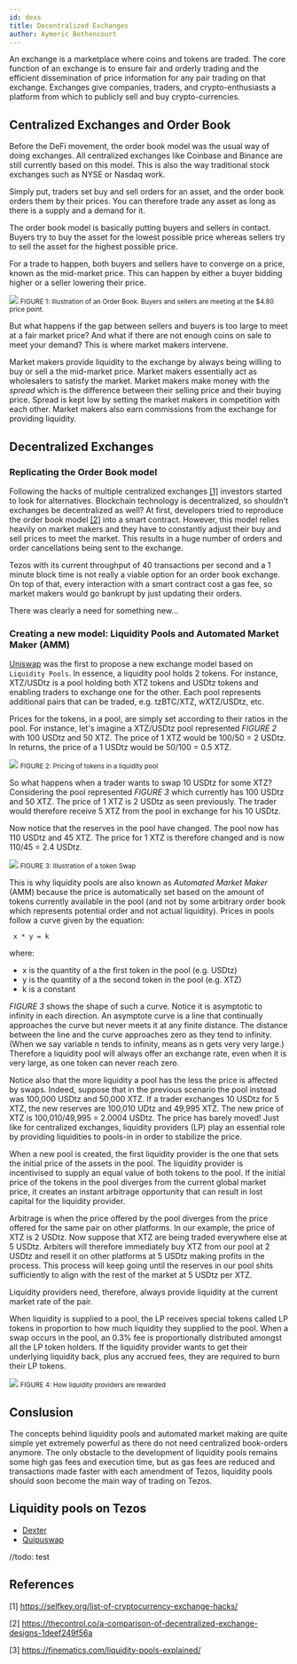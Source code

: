 ```yaml
---
id: dexs
title: Decentralized Exchanges
author: Aymeric Bethencourt
---
```


An exchange is a marketplace where coins and tokens are traded. The core function of an exchange is to ensure fair and orderly trading and the efficient dissemination of price information for any pair trading on that exchange. Exchanges give companies, traders, and crypto-enthusiasts a platform from which to publicly sell and buy crypto-currencies.

## Centralized Exchanges and Order Book
Before the DeFi movement, the order book model was the usual way of doing exchanges. All centralized exchanges like Coinbase and Binance are still currently based on this model. This is also the way traditional stock exchanges such as NYSE or Nasdaq work.

Simply put, traders set buy and sell orders for an asset, and the order book orders them by their prices. You can therefore trade any asset as long as there is a supply and a demand for it. 

The order book model is basically putting buyers and sellers in contact. Buyers try to buy the asset for the lowest possible price whereas sellers try to sell the asset for the highest possible price.

For a trade to happen, both buyers and sellers have to converge on a price, known as the mid-market price. This can happen by either a buyer bidding higher or a seller lowering their price.

![](../../static/img/defi/centralized-exchange.svg)
<small className="figure">FIGURE 1: Illustration of an Order Book. Buyers and sellers are meeting at the $4.80 price point.</small>

But what happens if the gap between sellers and buyers is too large to meet at a fair market price? And what if there are not enough coins on sale to meet your demand? This is where market makers intervene.

Market makers provide liquidity to the exchange by always being willing to buy or sell a the mid-market price. Market makers essentially act as wholesalers to satisfy the market. Market makers make money with the _spread_ which is the difference between their selling price and their buying price. Spread is kept low by setting the market makers in competition with each other. Market makers also earn commissions from the exchange for providing liquidity.

## Decentralized Exchanges
### Replicating the Order Book model
Following the hacks of multiple centralized exchanges [[1]](/defi/dexs#references)
 investors started to look for alternatives. Blockchain technology is decentralized, so shouldn't exchanges be decentralized as well? At first, developers tried to reproduce the order book model [[2]](/defi/dexs#references) into a smart contract. However, this model relies heavily on market makers and they have to constantly adjust their buy and sell prices to meet the market. This results in a huge number of orders and order cancellations being sent to the exchange.

Tezos with its current throughput of 40 transactions per second and a 1 minute block time is not really a viable option for an order book exchange. On top of that, every interaction with a smart contract cost a gas fee, so market makers would go bankrupt by just updating their orders.

There was clearly a need for something new...

### Creating a new model: Liquidity Pools and Automated Market Maker (AMM)

[Uniswap](https://uniswap.org/) was the first to propose a new exchange model based on `Liquidity Pools`. In essence, a liquidity pool holds 2 tokens. For instance, XTZ/USDtz is a pool holding both XTZ tokens and USDtz tokens and enabling traders to exchange one for the other. Each pool represents additional pairs that can be traded, e.g. tzBTC/XTZ, wXTZ/USDtz, etc.

Prices for the tokens, in a pool, are simply set according to their ratios in the pool. For instance, let's imagine a XTZ/USDtz pool represented _FIGURE 2_ with 100 USDtz and 50 XTZ. The price of 1 XTZ would be 100/50 = 2 USDtz. In returns, the price of a 1 USDtz would be 50/100 = 0.5 XTZ.

![](../../static/img/defi/pricing.svg)
<small className="figure">FIGURE 2: Pricing of tokens in a liquidity pool</small>

So what happens when a trader wants to swap 10 USDtz for some XTZ? Considering the pool represented _FIGURE 3_ which currently has 100 USDtz and 50 XTZ. The price of 1 XTZ is 2 USDtz as seen previously. The trader would therefore receive 5 XTZ from the pool in exchange for his 10 USDtz.

Now notice that the reserves in the pool have changed. The pool now has 110 USDtz and 45 XTZ. The price for 1 XTZ is therefore changed and is now 110/45 = 2.4 USDtz.

![](../../static/img/defi/swap.svg)
<small className="figure">FIGURE 3: Illustration of a token Swap</small>

This is why liquidity pools are also known as _Automated Market Maker_ (AMM) because the price is automatically set based on the amount of tokens currently available in the pool (and not by some arbitrary order book which represents potential order and not actual liquidity). Prices in pools follow a curve given by the equation:

```
 x * y = k
```
 where:
 - x is the quantity of a the first token in the pool (e.g. USDtz)
 - y is the quantity of a the second token in the pool (e.g. XTZ)
 - k is a constant

_FIGURE 3_ shows the shape of such a curve. Notice it is asymptotic to infinity in each direction. An asymptote curve is a line that continually approaches the curve but never meets it at any finite distance. The distance between the line and the curve approaches zero as they tend to infinity. (When we say variable n tends to infinity, means as n gets very very large.) Therefore a liquidity pool will always offer an exchange rate, even when it is very large, as one token can never reach zero.

Notice also that the more liquidity a pool has the less the price is affected by swaps. Indeed, suppose that in the previous scenario the pool instead was 100,000 USDtz and 50,000 XTZ. If a trader exchanges 10 USDtz for 5 XTZ, the new reserves are 100,010 UDtz and 49,995 XTZ. The new price of XTZ is 100,010/49,995 = 2.0004 USDtz. The price has barely moved! Just like for centralized exchanges, liquidity providers (LP) play an essential role by providing liquidities to pools-in in order to stabilize the price. 

When a new pool is created, the first liquidity provider is the one that sets the initial price of the assets in the pool. The liquidity provider is incentivised to supply an equal value of both tokens to the pool. If the initial price of the tokens in the pool diverges from the current global market price, it creates an instant arbitrage opportunity that can result in lost capital for the liquidity provider. 

Arbitrage is when the price offered by the pool diverges from the price offered for the same pair on other platforms. In our example, the price of XTZ is 2 USDtz. Now suppose that XTZ are being traded everywhere else at 5 USDtz. Arbiters will therefore immediately buy XTZ from our pool at 2 USDtz and resell it on other platforms at 5 USDtz making profits in the process. This process will keep going until the reserves in our pool shits sufficiently to align with the rest of the market at 5 USDtz per XTZ.

Liquidity providers need, therefore, always provide liquidity at the current market rate of the pair. 

When liquidity is supplied to a pool, the LP receives special tokens called LP tokens in proportion to how much liquidity they supplied to the pool. When a swap occurs in the pool, an 0.3% fee is proportionally distributed amongst all the LP token holders. If the liquidity provider wants to get their underlying liquidity back, plus any accrued fees, they are required to burn their LP tokens.

![](../../static/img/defi/liquidity.svg)
<small className="figure">FIGURE 4: How liquidity providers are rewarded</small>

## Conslusion

The concepts behind liquidity pools and automated market making are quite simple yet extremely powerful as there do not need centralized book-orders anymore. The only obstacle to the development of liquidity pools remains some high gas fees and execution time, but as gas fees are reduced and transactions made faster with each amendment of Tezos, liquidity pools should soon become the main way of trading on Tezos.

## Liquidity pools on Tezos

- [Dexter](https://dexter.exchange/)
- [Quipuswap](https://quipuswap.com/)

//todo: test

## References

[1] https://selfkey.org/list-of-cryptocurrency-exchange-hacks/

[2] https://thecontrol.co/a-comparison-of-decentralized-exchange-designs-1deef249f56a

[3] https://finematics.com/liquidity-pools-explained/
